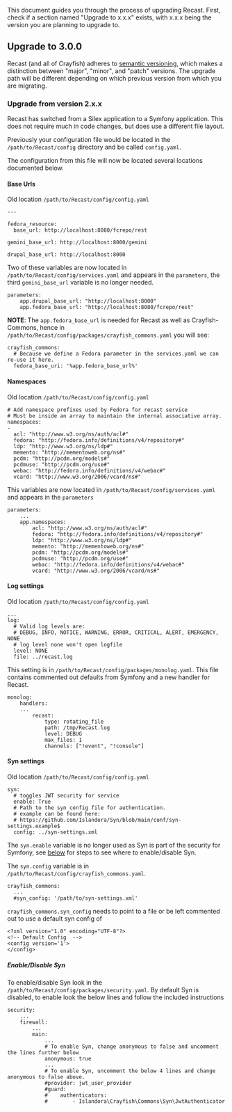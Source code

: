 This document guides you through the process of upgrading Recast. First, check if a section named "Upgrade to x.x.x" exists, with x.x.x being the version you are planning to upgrade to.

## Upgrade to 3.0.0

Recast (and all of Crayfish) adheres to [semantic versioning](https://semver.org), which makes a distinction between "major", "minor", and "patch" versions. The upgrade path will be different depending on which previous version from which you are migrating.

### Upgrade from version 2.x.x

Recast has switched from a Silex application to a Symfony application. This does not require much in code changes, but does use a different file layout.

Previously your configuration file would be located in the `/path/to/Recast/config` directory and be called `config.yaml`.

The configuration from this file will now be located several locations documented below.

#### Base Urls
Old location `/path/to/Recast/config/config.yaml`

```
---

fedora_resource:
  base_url: http://localhost:8080/fcrepo/rest

gemini_base_url: http://localhost:8000/gemini

drupal_base_url: http://localhost:8000
```

Two of these variables are now located in `/path/to/Recast/config/services.yaml` and appears in the `parameters`, the third `gemini_base_url` variable is no longer needed.

```
parameters:
    app.drupal_base_url: "http://localhost:8000"
    app.fedora_base_url: "http://localhost:8080/fcrepo/rest"
```

**NOTE**: The `app.fedora_base_url` is needed for Recast as well as Crayfish-Commons, hence in `/path/to/Recast/config/packages/crayfish_commons.yaml` you will see:

```
crayfish_commons:
  # Because we define a Fedora parameter in the services.yaml we can re-use it here.
  fedora_base_uri: '%app.fedora_base_url%'
```

#### Namespaces
Old location `/path/to/Recast/config/config.yaml`

```
# Add namespace prefixes used by Fedora for recast service
# Must be inside an array to maintain the internal associative array.
namespaces:
-
  acl: "http://www.w3.org/ns/auth/acl#"
  fedora: "http://fedora.info/definitions/v4/repository#"
  ldp: "http://www.w3.org/ns/ldp#"
  memento: "http://mementoweb.org/ns#"
  pcdm: "http://pcdm.org/models#"
  pcdmuse: "http://pcdm.org/use#"
  webac: "http://fedora.info/definitions/v4/webac#"
  vcard: "http://www.w3.org/2006/vcard/ns#"
```

This variables are now located in `/path/to/Recast/config/services.yaml` and appears in the `parameters`

```
parameters:
    ...
    app.namespaces:
        acl: "http://www.w3.org/ns/auth/acl#"
        fedora: "http://fedora.info/definitions/v4/repository#"
        ldp: "http://www.w3.org/ns/ldp#"
        memento: "http://mementoweb.org/ns#"
        pcdm: "http://pcdm.org/models#"
        pcdmuse: "http://pcdm.org/use#"
        webac: "http://fedora.info/definitions/v4/webac#"
        vcard: "http://www.w3.org/2006/vcard/ns#"
```

#### Log settings
Old location `/path/to/Recast/config/config.yaml`

```
...
log:
  # Valid log levels are:
  # DEBUG, INFO, NOTICE, WARNING, ERROR, CRITICAL, ALERT, EMERGENCY, NONE
  # log level none won't open logfile
  level: NONE
  file: ../recast.log
```

This setting is in `/path/to/Recast/config/packages/monolog.yaml`. This file contains commented out defaults from Symfony and a new handler for Recast.

```
monolog:
    handlers:
    ...
        recast:
            type: rotating_file
            path: /tmp/Recast.log
            level: DEBUG
            max_files: 1
            channels: ["!event", "!console"]
```

#### Syn settings
Old location `/path/to/Recast/config/config.yaml`

```
syn:
  # toggles JWT security for service
  enable: True
  # Path to the syn config file for authentication.
  # example can be found here:
  # https://github.com/Islandora/Syn/blob/main/conf/syn-settings.example$
  config: ../syn-settings.xml
```

The `syn.enable` variable is no longer used as Syn is part of the security for Symfony, see [below](#enable-disable-syn) for steps to see where to enable/disable Syn.

The `syn.config` variable is in `/path/to/Recast/config/crayfish_commons.yaml`.

```
crayfish_commons:
  ...
  #syn_config: '/path/to/syn-settings.xml'
```

`crayfish_commons.syn_config` needs to point to a file or be left commented out to use a default syn config of

```
<?xml version="1.0" encoding="UTF-8"?>
<!-- Default Config  -->
<config version='1'>
</config>
```

##### Enable/Disable Syn
To enable/disable Syn look in the `/path/to/Recast/config/packages/security.yaml`. By default Syn is disabled, to enable look the below lines and follow the included instructions

```
security:
    ...
    firewall:
        ...
        main:
            ...
            # To enable Syn, change anonymous to false and uncomment the lines further below
            anonymous: true
            ...
            # To enable Syn, uncomment the below 4 lines and change anonymous to false above.
            #provider: jwt_user_provider
            #guard:
            #    authenticators:
            #        - Islandora\Crayfish\Commons\Syn\JwtAuthenticator
```

